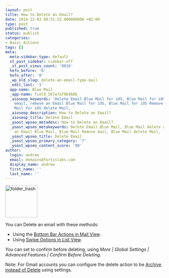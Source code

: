 ```yaml
---
layout: post
title: How to Delete an Email?
date: 2014-12-03 09:51:52.000000000 +02:00
type: post
published: true
status: publish
categories:
- Basic Actions
tags: []
meta:
  meta-sidebar-type: default
  st_post_sidebar: sidebar-off
  _st_post_views_count: '8016'
  hefo_before: '0'
  hefo_after: '0'
  _wp_old_slug: delete-an-email-type-mail
  _edit_last: '1'
  app-name: Blue Mail
  _app-name: field_567a7af9b9b8b
  _aioseop_keywords: 'Delete Email Blue Mail for iOS, Blue Mail for iOS delete an
    email, remove an Email Blue Mail for iOS, Blue Mail for iOS Remove mail, Blue
    Mail for iOS delete Mail, '
  _aioseop_description: How to Delete an Email?
  _aioseop_title: Delete Email
  _yoast_wpseo_metadesc: How to Delete an Email?
  _yoast_wpseo_metakeywords: Delete Email Blue Mail, Blue Mail delete an email, remove
    an Email Blue Mail, Blue Mail Remove mail, Blue Mail delete Mail,
  _yoast_wpseo_title: Delete Email
  _yoast_wpseo_primary_category: '7'
  _yoast_wpseo_content_score: '90'
author:
  login: andrew
  email: domains@fortislabs.com
  display_name: andrew
  first_name: ''
  last_name: ''
---
```

<p><img class="alignnone wp-image-1607" src="{{ site.baseurl }}/assets/folder_trash.png" alt="folder_trash" width="102" height="102" /></p>
<p>You can Delete an email with these methods:</p>
<ul class="ul1">
<li class="li2"><span class="s1">Using the <a title="What are the Bottom Bar Options in Mail View?" href="/bottom-bar-options-type-mail/">Bottom Bar Actions in Mail View</a>.</span></li>
<li class="li2"><span class="s1">Using <a title="What are the Swipe Menu Options?" href="/swipe-menu-options-type-mail/">Swipe Options in List View</a>.</span></li>
</ul>
<p>You can set to confirm before deleting, using <em>More | Global Settings | Advanced Features | Confirm Before Deleting</em>.</p>
<p><span class="s2">Note: </span>For Gmail accounts you can configure the delete action to be <a href="/gmails-all-mail-folder-typemail/">Archive instead of Delete</a> using settings.</p>
